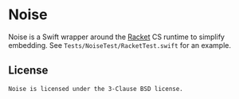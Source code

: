 # Noise

Noise is a Swift wrapper around the [Racket] CS runtime to simplify
embedding.  See `Tests/NoiseTest/RacketTest.swift` for an example.

## License

    Noise is licensed under the 3-Clause BSD license.

[Racket]: https://racket-lang.org
